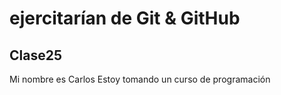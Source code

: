 # ejercitarían de Git & GitHub

## Clase25

Mi nombre es Carlos
Estoy tomando un curso de programación
